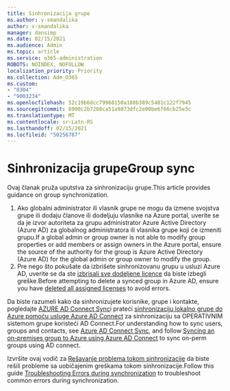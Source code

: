 ```yaml
---
title: Sinhronizacija grupe
ms.author: v-smandalika
author: v-smandalika
manager: dansimp
ms.date: 02/15/2021
ms.audience: Admin
ms.topic: article
ms.service: o365-administration
ROBOTS: NOINDEX, NOFOLLOW
localization_priority: Priority
ms.collection: Adm_O365
ms.custom:
- "8304"
- "9003234"
ms.openlocfilehash: 52c19b6dcc79968150a188b389c5481c122f7945
ms.sourcegitcommit: 6900c2b7208ca51a9873dfc2e00be6f66cb25e3c
ms.translationtype: MT
ms.contentlocale: sr-Latn-RS
ms.lasthandoff: 02/15/2021
ms.locfileid: "50256787"
---
```

# <a name="group-sync"></a><span data-ttu-id="af058-102">Sinhronizacija grupe</span><span class="sxs-lookup"><span data-stu-id="af058-102">Group sync</span></span>

<span data-ttu-id="af058-103">Ovaj članak pruža uputstva za sinhronizaciju grupe.</span><span class="sxs-lookup"><span data-stu-id="af058-103">This article provides guidance on group synchronization.</span></span>

1. <span data-ttu-id="af058-104">Ako globalni administrator ili vlasnik grupe ne mogu da izmene svojstva grupe ili dodaju članove ili dodeljuju vlasnike na Azure portal, uverite se da je izvor autoriteta za grupu administrator Azure Active Directory (Azure AD) za globalnog administratora ili vlasnika grupe koji će izmeniti grupu.</span><span class="sxs-lookup"><span data-stu-id="af058-104">If a global admin or group owner is not able to modify group properties or add members or assign owners in the Azure portal, ensure the source of the authority for the group is Azure Active Directory (Azure AD) for the global admin or group owner to modify the group.</span></span>
2. <span data-ttu-id="af058-105">Pre nego što pokušate da izbrišete sinhronizovanu grupu u usluzi Azure AD, uverite se da ste [izbrisali sve dodeljene licence](https://docs.microsoft.com/azure/active-directory/enterprise-users/licensing-group-advanced) da biste izbegli greške.</span><span class="sxs-lookup"><span data-stu-id="af058-105">Before attempting to delete a synced group in Azure AD, ensure you have [deleted all assigned licenses](https://docs.microsoft.com/azure/active-directory/enterprise-users/licensing-group-advanced) to avoid errors.</span></span>

<span data-ttu-id="af058-106">Da biste razumeli kako da sinhronizujete korisnike, grupe i kontakte, pogledajte [AZURE AD Connect Sync](https://docs.microsoft.com/azure/active-directory/hybrid/concept-azure-ad-connect-sync-user-and-contacts)i prateći [sinhronizaciju lokalno grupe do Azure pomoću usluge Azure AD Connect](https://docs.microsoft.com/azure/active-directory/hybrid/whatis-hybrid-identity?WT.mc_id=Portal-Microsoft_Azure_Support) za sinhronizaciju sa OPERATIVNIM sistemom grupe koristeći AD Connect.</span><span class="sxs-lookup"><span data-stu-id="af058-106">For understanding how to sync users, groups and contacts, see [Azure AD Connect Sync](https://docs.microsoft.com/azure/active-directory/hybrid/concept-azure-ad-connect-sync-user-and-contacts), and follow [Syncing an on-premises group to Azure using Azure AD Connect](https://docs.microsoft.com/azure/active-directory/hybrid/whatis-hybrid-identity?WT.mc_id=Portal-Microsoft_Azure_Support) to sync on-perm groups using AD connect.</span></span>

<span data-ttu-id="af058-107">Izvršite ovaj vodič za [Rešavanje problema tokom sinhronizacije](https://docs.microsoft.com/azure/active-directory/hybrid/tshoot-connect-sync-errors) da biste rešili probleme sa uobičajenim greškama tokom sinhronizacije.</span><span class="sxs-lookup"><span data-stu-id="af058-107">Follow this guide [Troubleshooting Errors during synchronization](https://docs.microsoft.com/azure/active-directory/hybrid/tshoot-connect-sync-errors) to troubleshoot common errors during synchronization.</span></span>


